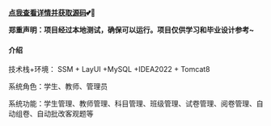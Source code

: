  **[点我查看详情并获取源码](http://blog.cyrobot.top/blog/article/158)💕🤞** 


 **郑重声明：项目经过本地测试，确保可以运行。项目仅供学习和毕业设计参考~** 

#### 介绍
技术栈+环境： SSM + LayUI +MySQL +IDEA2022 + Tomcat8

系统角色：学生、教师、管理员

系统功能：学生管理、教师管理、科目管理、班级管理、试卷管理、阅卷管理、自动组卷、自动批改客观题等


